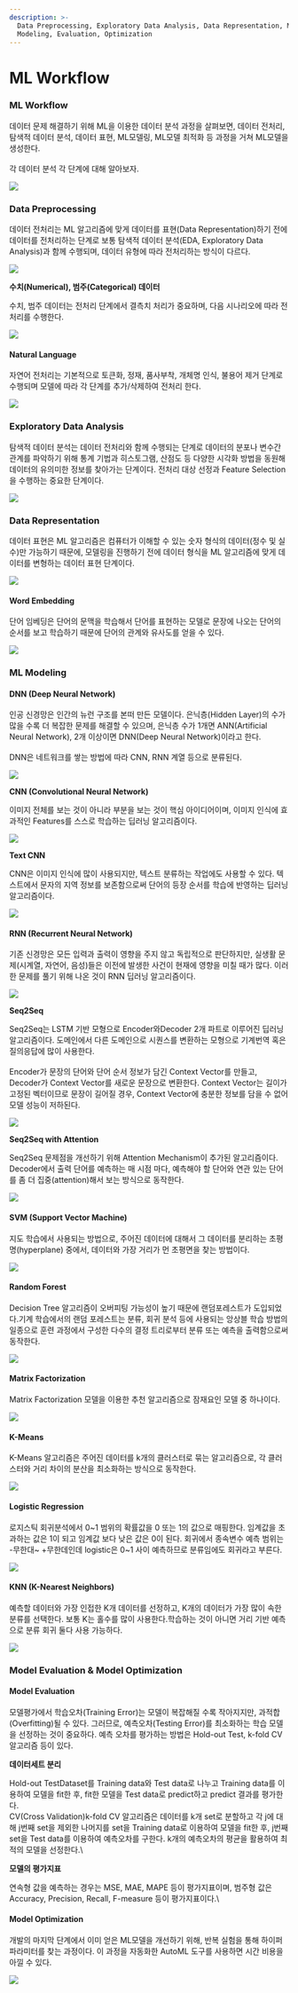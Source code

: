 ```yaml
---
description: >-
  Data Preprocessing, Exploratory Data Analysis, Data Representation, ML
  Modeling, Evaluation, Optimization
---
```


# ML Workflow

### ML Workflow

데이터 문제 해결하기 위해 ML을 이용한 데이터 분석 과정을 살펴보면, 데이터 전처리, 탐색적 데이터 분석, 데이터 표현, ML모델링, ML모델 최적화 등 과정을 거쳐 ML모델을 생성한다.\
\
각 데이터 분석 각 단계에 대해 알아보자.

![](https://cdn-images-1.medium.com/max/1200/0\*LCI10g2KTfFtMF\_A.png)

### Data Preprocessing&#x20;

데이터 전처리는 ML 알고리즘에 맞게 데이터를 표현(Data Representation)하기 전에 데이터를 전처리하는 단계로 보통 탐색적 데이터 분석(EDA, Exploratory Data Analysis)과 함께 수행되며, 데이터 유형에 따라 전처리하는 방식이 다르다.

![](https://cdn-images-1.medium.com/max/1200/0\*RdGp4mfEKQy\_fLgH.png)

**수치(Numerical), 범주(Categorical) 데이터**

수치, 범주 데이터는 전처리 단계에서 결측치 처리가 중요하며, 다음 시나리오에 따라 전처리를 수행한다.

![](https://cdn-images-1.medium.com/max/1200/0\*Qoe7Kl6wa6fzt3HC.png)

#### Natural Language

자연어 전처리는 기본적으로 토큰화, 정재, 품사부착, 개체명 인식, 불용어 제거 단계로 수행되며 모델에 따라 각 단계를 추가/삭제하여 전처리 한다.

![](https://cdn-images-1.medium.com/max/1200/0\*9vdw1zUZ1V\_Nk-3K.png)

### Exploratory Data Analysis&#x20;

탐색적 데이터 분석는 데이터 전처리와 함께 수행되는 단계로 데이터의 분포나 변수간 관계를 파악하기 위해 통계 기법과 히스토그램, 산점도 등 다양한 시각화 방법을 동원해 데이터의 유의미한 정보를 찾아가는 단계이다. 전처리 대상 선정과 Feature Selection을 수행하는 중요한 단계이다.

![](https://cdn-images-1.medium.com/max/1200/0\*RDb-MwSMyqOK7Q30.png)

### Data Representation

데이터 표현은 ML 알고리즘은 컴퓨터가 이해할 수 있는 숫자 형식의 데이터(정수 및 실수)만 가능하기 때문에, 모델링을 진행하기 전에 데이터 형식을 ML 알고리즘에 맞게 데이터를 변형하는 데이터 표현 단계이다.

![](https://cdn-images-1.medium.com/max/1200/0\*MpIJh75Sl4UlYzi2.png)

#### Word Embedding&#x20;

단어 임베딩은 단어의 문맥을 학습해서 단어를 표현하는 모델로 문장에 나오는 단어의 순서를 보고 학습하기 때문에 단어의 관계와 유사도를 얻을 수 있다.

![](https://cdn-images-1.medium.com/max/1200/0\*kqKm8\_vtMroDxGbB.png)

### ML Modeling

#### DNN (Deep Neural Network)

인공 신경망은 인간의 뉴런 구조를 본떠 만든 모델이다. 은닉층(Hidden Layer)의 수가 많을 수록 더 복잡한 문제를 해결할 수 있으며, 은닉층 수가 1개면 ANN(Artificial Neural Network), 2개 이상이면 DNN(Deep Neural Network)이라고 한다.\
\
DNN은 네트워크를 쌓는 방법에 따라 CNN, RNN 계열 등으로 분류된다.

![](https://cdn-images-1.medium.com/max/1200/0\*ffHXddqBAadcVJWh.png)

**CNN (Convolutional Neural Network)**

이미지 전체를 보는 것이 아니라 부분을 보는 것이 핵심 아이디어이며, 이미지 인식에 효과적인 Features를 스스로 학습하는 딥러닝 알고리즘이다.

![](https://cdn-images-1.medium.com/max/1200/0\*UzpsQT2ORSt0oFQg.png)

**Text CNN**

CNN은 이미지 인식에 많이 사용되지만, 텍스트 분류하는 작업에도 사용할 수 있다. 텍스트에서 문자의 지역 정보를 보존함으로써 단어의 등장 순서를 학습에 반영하는 딥러닝 알고리즘이다.

![](https://cdn-images-1.medium.com/max/1200/0\*XD7hpsSY7PQQ0\_hZ.png)

#### RNN (Recurrent Neural Network)

기존 신경망은 모든 입력과 출력이 영향을 주지 않고 독립적으로 판단하지만, 실생활 문제(시계열, 자연어, 음성)들은 이전에 발생한 사건이 현재에 영향을 미칠 때가 많다. 이러한 문제를 풀기 위해 나온 것이 RNN 딥러닝 알고리즘이다.

![](https://cdn-images-1.medium.com/max/1200/0\*\_EuQmd90q0aFnhZ\_.png)

**Seq2Seq**

Seq2Seq는 LSTM 기반 모형으로 Encoder와Decoder 2개 파트로 이루어진 딥러닝 알고리즘이다. 도메인에서 다른 도메인으로 시퀀스를 변환하는 모형으로 기계번역 혹은 질의응답에 많이 사용한다.\
\
Encoder가 문장의 단어와 단어 순서 정보가 담긴 Context Vector를 만들고, Decoder가 Context Vector를 새로운 문장으로 변환한다. Context Vector는 길이가 고정된 벡터이므로 문장이 길어질 경우, Context Vector에 충분한 정보를 담을 수 없어 모델 성능이 저하된다.

![](https://cdn-images-1.medium.com/max/1200/0\*4IO8mE3XQsmUdx8k.png)

**Seq2Seq with Attention**

Seq2Seq 문제점을 개선하기 위해 Attention Mechanism이 추가된 알고리즘이다. Decoder에서 출력 단어를 예측하는 매 시점 마다, 예측해야 할 단어와 연관 있는 단어를 좀 더 집중(attention)해서 보는 방식으로 동작한다.

![](https://cdn-images-1.medium.com/max/1200/0\*A55d5kVHXKYn5b34.png)

#### SVM (Support Vector Machine)

지도 학습에서 사용되는 방법으로, 주어진 데이터에 대해서 그 데이터를 분리하는 초평명(hyperplane) 중에서, 데이터와 가장 거리가 먼 초평면을 찾는 방법이다.

![](https://cdn-images-1.medium.com/max/1200/0\*p960ThdZEuz29WEY.png)

#### Random Forest

Decision Tree 알고리즘이 오버피팅 가능성이 높기 때문에 랜덤포레스트가 도입되었다.기계 학습에서의 랜덤 포레스트는 분류, 회귀 분석 등에 사용되는 앙상블 학습 방법의 일종으로 훈련 과정에서 구성한 다수의 결정 트리로부터 분류 또는 예측을 출력함으로써 동작한다.

![](https://cdn-images-1.medium.com/max/1200/0\*V5-qMcGSoJdqEiom.png)

#### Matrix Factorization

Matrix Factorization 모델을 이용한 추천 알고리즘으로 잠재요인 모델 중 하나이다.

![](https://cdn-images-1.medium.com/max/1200/0\*eD8I96Xkym1pObfD.png)

#### K-Means

K-Means 알고리즘은 주어진 데이터를 k개의 클러스터로 묶는 알고리즘으로, 각 클러스터와 거리 차이의 분산을 최소화하는 방식으로 동작한다.

![](https://cdn-images-1.medium.com/max/1200/0\*W3HB7a7t83PtJPEg.png)

#### Logistic Regression

로지스틱 회귀분석에서  0\~1 범위의 확률값을 0 또는 1의 값으로 매핑한다. 임계값을 초과하는 값은 1이 되고 임계값 보다 낮은 값은 0이 된다. 회귀에서 종속변수 예측 범위는 -무한대\~ +무한데인데 logistic은 0\~1 사이 예측하므로 분류임에도 회귀라고 부른다.

![](https://lh5.googleusercontent.com/yrZrZ0fLRmn\_VzMRuwVN6vy1P4pOK-fh\_Tdh8obqJUbM7kWun-IN654HrQXlEj-QGElC-MoGjdr6VMVwVFG9ouWe252tfsolUa7N\_vBddbYg2qXGKpMG6W5ZskZoTRVeaU1oonrw)

#### KNN (K-Nearest Neighbors)

예측할 데이터와 가장 인접한 K개 데이터를 선정하고, K개의 데이터가 가장 많이 속한 분류를 선택한다. 보통 K는 홀수를 많이 사용한다.학습하는 것이 아니면 거리 기반 예측으로 분류 회귀 둘다 사용 가능하다.

![](https://lh6.googleusercontent.com/mSyVYW8xNKA0jgV-YP03Y\_eJQpqW40TlDXoPxjUDVxmLXQsWJQVa1jfxoqNLwfAM-6I\_HsVPIzuF5OT35J6yJ\_du0U6EQBYC0Nl9l0\_yN9gXrF\_E65mEtoxkGTLtMEFozloWhtll)

### Model Evaluation & Model Optimization

#### Model Evaluation

모델평가에서 학습오차(Training Error)는 모델이 복잡해질 수록 작아지지만, 과적합(Overfitting)될 수 있다. 그러므로, 예측오차(Testing Error)를 최소화하는 학습 모델을 선정하는 것이 중요하다. 예측 오차를 평가하는 방법은 Hold-out Test, k-fold CV 알고리즘 등이 있다.

**데이터세트 분리**

Hold-out TestDataset를 Training data와 Test data로 나누고 Training data를 이용하여 모델을 fit한 후, fit한 모델을 Test data로 predict하고 predict 결과를 평가한다.\
CV(Cross Validation)k-fold CV 알고리즘은 데이터를 k개 set로 분할하고 각 j에 대해 j번째 set을 제외한 나머지를 set을 Training data로 이용하여 모델을 fit한 후, j번째 set을 Test data를 이용하여 예측오차를 구한다. k개의 예측오차의 평균을 활용하여 최적의 모델을 선정한다.\


**모델의 평가지표**

연속형 값을 예측하는 경우는 MSE, MAE, MAPE 등이 평가지표이며, 범주형 값은 Accuracy, Precision, Recall, F-measure 등이 평가지표이다.\


#### Model Optimization

개발의 마지막 단계에서 이미 얻은 ML모델을 개선하기 위해, 반복 실험을 통해 하이퍼 파라미터를 찾는 과정이다. 이 과정을 자동화한 AutoML 도구를 사용하면 시간 비용을 아낄 수 있다.

![](https://cdn-images-1.medium.com/max/1200/0\*c5-ClcQz8XxlL7C8.png)

